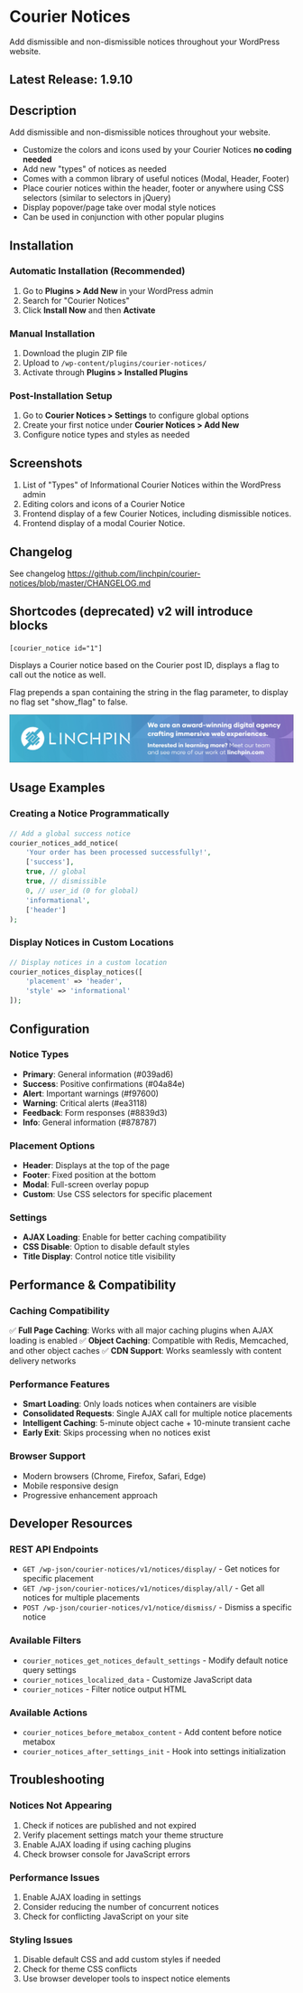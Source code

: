 # Courier Notices

Add dismissible and non-dismissible notices throughout your WordPress website.

<!-- x-release-please-start-version -->

## Latest Release: 1.9.10

<!-- x-release-please-end -->

## Description

Add dismissible and non-dismissible notices throughout your website.

- Customize the colors and icons used by your Courier Notices **no coding needed**
- Add new "types" of notices as needed
- Comes with a common library of useful notices (Modal, Header, Footer)
- Place courier notices within the header, footer or anywhere using CSS selectors (similar to selectors in jQuery)
- Display popover/page take over modal style notices
- Can be used in conjunction with other popular plugins

## Installation

### Automatic Installation (Recommended)

1. Go to **Plugins > Add New** in your WordPress admin
2. Search for "Courier Notices"
3. Click **Install Now** and then **Activate**

### Manual Installation

1. Download the plugin ZIP file
2. Upload to `/wp-content/plugins/courier-notices/`
3. Activate through **Plugins > Installed Plugins**

### Post-Installation Setup

1. Go to **Courier Notices > Settings** to configure global options
2. Create your first notice under **Courier Notices > Add New**
3. Configure notice types and styles as needed

## Screenshots

1. List of "Types" of Informational Courier Notices within the WordPress admin
2. Editing colors and icons of a Courier Notice
3. Frontend display of a few Courier Notices, including dismissible notices.
4. Frontend display of a modal Courier Notice.

## Changelog

See changelog https://github.com/linchpin/courier-notices/blob/master/CHANGELOG.md

## Shortcodes (deprecated) v2 will introduce blocks

`[courier_notice id="1"]`

Displays a Courier notice based on the Courier post ID, displays a flag to call out the notice as well.

Flag prepends a span containing the string in the flag parameter, to display no flag set "show_flag" to false.

![Linchpin](https://github.com/linchpin/brand-assets/blob/master/github-banner@2x.jpg)

## Usage Examples

### Creating a Notice Programmatically

```php
// Add a global success notice
courier_notices_add_notice(
    'Your order has been processed successfully!',
    ['success'],
    true, // global
    true, // dismissible
    0, // user_id (0 for global)
    'informational',
    ['header']
);
```

### Display Notices in Custom Locations

```php
// Display notices in a custom location
courier_notices_display_notices([
    'placement' => 'header',
    'style' => 'informational'
]);
```

## Configuration

### Notice Types

- **Primary**: General information (#039ad6)
- **Success**: Positive confirmations (#04a84e)
- **Alert**: Important warnings (#f97600)
- **Warning**: Critical alerts (#ea3118)
- **Feedback**: Form responses (#8839d3)
- **Info**: General information (#878787)

### Placement Options

- **Header**: Displays at the top of the page
- **Footer**: Fixed position at the bottom
- **Modal**: Full-screen overlay popup
- **Custom**: Use CSS selectors for specific placement

### Settings

- **AJAX Loading**: Enable for better caching compatibility
- **CSS Disable**: Option to disable default styles
- **Title Display**: Control notice title visibility

## Performance & Compatibility

### Caching Compatibility

✅ **Full Page Caching**: Works with all major caching plugins when AJAX loading is enabled
✅ **Object Caching**: Compatible with Redis, Memcached, and other object caches
✅ **CDN Support**: Works seamlessly with content delivery networks

### Performance Features

- **Smart Loading**: Only loads notices when containers are visible
- **Consolidated Requests**: Single AJAX call for multiple notice placements
- **Intelligent Caching**: 5-minute object cache + 10-minute transient cache
- **Early Exit**: Skips processing when no notices exist

### Browser Support

- Modern browsers (Chrome, Firefox, Safari, Edge)
- Mobile responsive design
- Progressive enhancement approach

## Developer Resources

### REST API Endpoints

- `GET /wp-json/courier-notices/v1/notices/display/` - Get notices for specific placement
- `GET /wp-json/courier-notices/v1/notices/display/all/` - Get all notices for multiple placements
- `POST /wp-json/courier-notices/v1/notice/dismiss/` - Dismiss a specific notice

### Available Filters

- `courier_notices_get_notices_default_settings` - Modify default notice query settings
- `courier_notices_localized_data` - Customize JavaScript data
- `courier_notices` - Filter notice output HTML

### Available Actions

- `courier_notices_before_metabox_content` - Add content before notice metabox
- `courier_notices_after_settings_init` - Hook into settings initialization

## Troubleshooting

### Notices Not Appearing

1. Check if notices are published and not expired
2. Verify placement settings match your theme structure
3. Enable AJAX loading if using caching plugins
4. Check browser console for JavaScript errors

### Performance Issues

1. Enable AJAX loading in settings
2. Consider reducing the number of concurrent notices
3. Check for conflicting JavaScript on your site

### Styling Issues

1. Disable default CSS and add custom styles if needed
2. Check for theme CSS conflicts
3. Use browser developer tools to inspect notice elements
